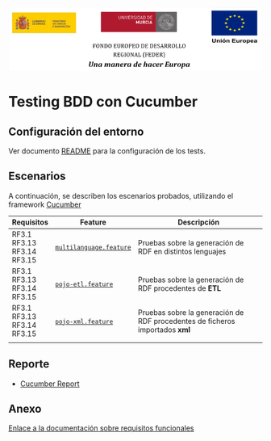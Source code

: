 ![](../images/logos_feder.png)

# Testing BDD con Cucumber

## Configuración del entorno

Ver documento [README](https://github.com/HerculesCRUE/ib-asio-docs-/blob/master/entregables_hito_2/testing/testing.md) para la configuración de los tests.

## Escenarios

A continuación, se describen los escenarios probados, utilizando el framework [Cucumber](https://cucumber.io/docs/cucumber/)

| Requisitos                                                | Feature                                                     | Descripción                                                                                                                                          |
| ----------------------------------------------------------- | ----------------------------------------------------------- | ---------------------------------------------------------------------------------------------------------------------------------------------------- |
RF3.1<br>RF3.13<br>RF3.14<br>RF3.15	| [`multilanguage.feature`](../src/test/features/multilanguage.feature) | Pruebas sobre la generación de RDF en distintos lenguajes  
RF3.1<br>RF3.13<br>RF3.14<br>RF3.15	| [`pojo-etl.feature`](../src/test/features/pojo-etl.feature)           | Pruebas sobre la generación de RDF procedentes de **ETL**                                                                                            |
RF3.1<br>RF3.13<br>RF3.14<br>RF3.15	| [`pojo-xml.feature`](../src/test/features/pojo-xml.feature)           | Pruebas sobre la generación de RDF procedentes de ficheros importados **xml**                                                                        |
                                                                                          |



## Reporte

* [Cucumber Report](https://reports.herculesasioizertis.desa.um.es/management-system/cucumber/overview-features.html)



## Anexo



[Enlace a la documentación sobre requisitos funcionales](https://github.com/HerculesCRUE/ib-asio-docs-/blob/master/entregables_hito_1/12-An%C3%A1lisis/Requisitos/Documents/Requisitos%20funcionales.md)



